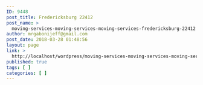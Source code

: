 ```yaml
---
ID: 9448
post_title: Fredericksburg 22412
post_name: >
  moving-services-moving-services-moving-services-fredericksburg-22412
author: mrgabonijeff@gmail.com
post_date: 2018-03-28 01:48:56
layout: page
link: >
  http://localhost/wordpress/moving-services-moving-services-moving-services-fredericksburg-22412/
published: true
tags: [ ]
categories: [ ]
---
```

